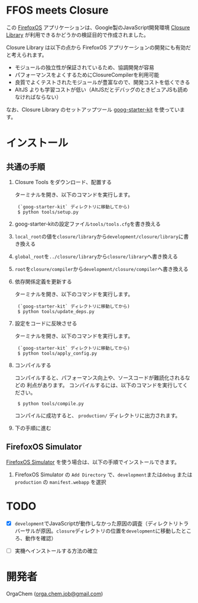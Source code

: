 # FFOS meets Closure
この [FirefoxOS](http://www.mozilla.jp/firefoxos/) アプリケーションは、Google製のJavaScript開発環境 [Closure Library](https://developers.google.com/closure/library/?hl=ja) が利用できるかどうかの検証目的で作成されました。

Closure Library は以下の点から FirefoxOS アプリケーションの開発にも有効だと考えられます。

 * モジュールの独立性が保証されているため、協調開発が容易
 * パフォーマンスをよくするためにClosureCompilerを利用可能
 * 良質でよくテストされたモジュールが豊富なので、開発コストを低くできる
 * AltJS よりも学習コストが低い（AltJSだとデバッグのときピュアJSも読めなければならない）

なお、Closure Library のセットアップツール [goog-starter-kit](https://github.com/cocopon/goog-starter-kit) を使っています。


# インストール
## 共通の手順

1. Closure Tools をダウンロード、配置する

    ターミナルを開き、以下のコマンドを実行します。

        (`goog-starter-kit` ディレクトリに移動してから)
        $ python tools/setup.py

2. goog-starter-kitの設定ファイル`tools/tools.cfg`を書き換える

  1. `local_root`の値を`closure/library`から`development/closure/library`に書き換える
  
  2. `global_root`を`../closure/library`から`closure/library`へ書き換える

  3. `root`を`closure/compiler`から`development/closure/compiler`へ書き換える


3. 依存関係定義を更新する

    ターミナルを開き、以下のコマンドを実行します。

        (`goog-starter-kit` ディレクトリに移動してから)
        $ python tools/update_deps.py

5. 設定をコードに反映させる

    ターミナルを開き、以下のコマンドを実行します。

        (`goog-starter-kit` ディレクトリに移動してから)
        $ python tools/apply_config.py

6. コンパイルする

    コンパイルすると、パフォーマンス向上や、ソースコードが難読化されるなどの
    利点があります。
    コンパイルするには、以下のコマンドを実行してください。

        $ python tools/compile.py

    コンパイルに成功すると、 `production/` ディレクトリに出力されます。

6. 下の手順に進む


## FirefoxOS Simulator
[FirefoxOS Simulator](https://developer.mozilla.org/ja/docs/Tools/Firefox_OS_Simulator) を使う場合は、以下の手順でインストールできます。

1. FirefoxOS Simulator の `Add Directory` で、`development`または`debug` または `production` の `manifest.webapp` を選択


# TODO
 - [X] `development`でJavaScriptが動作しなかった原因の調査（ディレクトリトラバーサルが原因。`closure`ディレクトリの位置を`development`に移動したところ、動作を確認）
 - [ ] 実機へインストールする方法の確立


# 開発者
OrgaChem (orga.chem.job@gmail.com)
